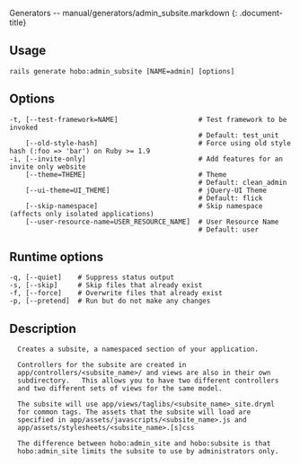 Generators -- manual/generators/admin\_subsite.markdown
{: .document-title}


## Usage

    

    rails generate hobo:admin_subsite [NAME=admin] [options]


## Options

    

    -t, [--test-framework=NAME]                    # Test framework to be invoked
                                                   # Default: test_unit
        [--old-style-hash]                         # Force using old style hash (:foo => 'bar') on Ruby >= 1.9
    -i, [--invite-only]                            # Add features for an invite only website
        [--theme=THEME]                            # Theme
                                                   # Default: clean_admin
        [--ui-theme=UI_THEME]                      # jQuery-UI Theme
                                                   # Default: flick
        [--skip-namespace]                         # Skip namespace (affects only isolated applications)
        [--user-resource-name=USER_RESOURCE_NAME]  # User Resource Name
                                                   # Default: user


## Runtime options

    

    -q, [--quiet]    # Suppress status output
    -s, [--skip]     # Skip files that already exist
    -f, [--force]    # Overwrite files that already exist
    -p, [--pretend]  # Run but do not make any changes


## Description

    


      Creates a subsite, a namespaced section of your application.

      Controllers for the subsite are created in
      app/controllers/<subsite_name>/ and views are also in their own
      subdirectory.   This allows you to have two different controllers
      and two different sets of views for the same model.

      The subsite will use app/views/taglibs/<subsite_name>_site.dryml
      for common tags. The assets that the subsite will load are
      specified in app/assets/javascripts/<subsite_name>.js and
      app/assets/stylesheets/<subsite_name>.[s]css

      The difference between hobo:admin_site and hobo:subsite is that
      hobo:admin_site limits the subsite to use by administrators only.

